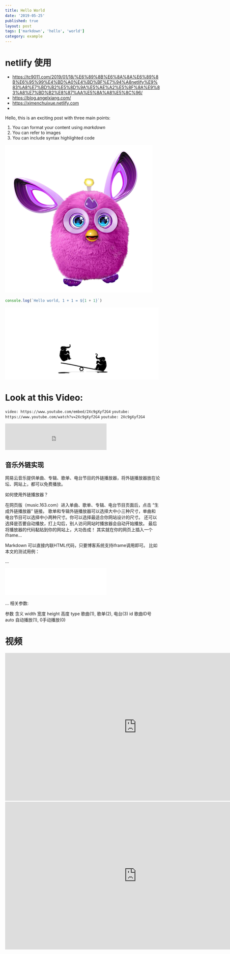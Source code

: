```yaml
---
title: Hello World
date: '2019-05-25'
published: true
layout: post
tags: ['markdown', 'hello', 'world']
category: example
---
```


# netlify 使用
- https://tc9011.com/2019/01/18/%E6%89%8B%E6%8A%8A%E6%89%8B%E6%95%99%E4%BD%A0%E4%BD%BF%E7%94%A8netlify%E9%83%A8%E7%BD%B2%E5%8D%9A%E5%AE%A2%E5%8F%8A%E9%83%A8%E7%BD%B2%E8%87%AA%E5%8A%A8%E5%8C%96/
- https://blog.angelxiang.com/
- https://ximenchuixue.netlify.com
-
Hello, this is an exciting post with three main points:

1. You can format your content using _markdown_
2. You can refer to images
3. You can include syntax highlighted code

![Furby](../assets/furby.png)

```js
console.log(`Hello world, 1 + 1 = ${1 + 1}`)
```
![Ele](../assets/404.gif)

# Look at this Video:

`video: https://www.youtube.com/embed/2Xc9gXyf2G4`
`youtube: https://www.youtube.com/watch?v=2Xc9gXyf2G4`
`youtube: 2Xc9gXyf2G4`

<!-- Begin -->
<iframe frameborder="no" border="0" marginwidth="0" marginheight="0" width="330" height="86" src="http://music.163.com/song/media/outer/url?id=27759600.mp3"></iframe>
<!-- End -->

## 音乐外链实现
网易云音乐提供单曲、专辑、歌单、电台节目的外链播放器，将外链播放器放在论坛、网站上，都可以免费播放。

如何使用外链播放器？

在网页版（music.163.com）进入单曲、歌单、专辑、电台节目页面后，点击 “生成外链播放器” 链接。
歌单和专辑外链播放器可以选择大中小三种尺寸，单曲和电台节目可以选择中小两种尺寸。你可以选择最适合你网站设计的尺寸。
还可以选择是否要自动播放，打上勾后，别人访问网站时播放器会自动开始播放。
最后将播放器的代码黏贴到你的网站上，大功告成！
其实就在你的网页上插入一个iframe…

Markdown 可以直接内联HTML代码，只要博客系统支持iframe调用即可。
比如本文的测试用例：

...

<!-- Spirits - KOKIA -->
<!-- Begin -->
<iframe frameborder="no" border="0" marginwidth="0" marginheight="0" width="330" height="86" src="//music.163.com/outchain/player?type=2&id=32069326&auto=0&height=66"></iframe>
<!-- End -->

...
相关参数:

参数	含义
width	宽度
height	高度
type	歌曲(1), 歌单(2), 电台(3)
id	歌曲ID号
auto	自动播放(1), 0手动播放(0)

# 视频
<iframe width="854" height="480" src="https://www.youtube.com/embed/xqf2DJgucsU" frameborder="0" allowfullscreen></iframe>

<iframe width="854" height="480" src="https://video.dtube.top/ipfs/QmZgXJwFNRAyUEuU36jReXtyjESeTWEGZpcJGuWSnbRTf1" frameborder="0" allowfullscreen></iframe>
